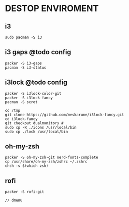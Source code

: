 # DESTOP ENVIROMENT
## i3
```
sudo pacman -S i3 
```

## i3 gaps @todo config
```
packer -S i3-gaps
pacman -S i3-status
```

## i3lock @todo config
```
packer -S i3lock-color-git
packer -S i3lock-fancy
pacman -S scrot

cd /tmp
git clone https://github.com/meskarune/i3lock-fancy.git
cd i3lock-fancy
git checkout dualmonitors #
sudo cp -R ./icons /usr/local/bin
sudo cp ./lock /usr/local/bin
```

## oh-my-zsh
```
packer -S oh-my-zsh-git nerd-fonts-complete
cp /usr/share/oh-my-zsh/zshrc ~/.zshrc
chsh -s $(which zsh)
```

## rofi 
```
packer -S rofi-git

// dmenu